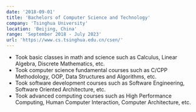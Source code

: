 ```yaml
---
date: '2018-09-01'
title: 'Bachelors of Computer Science and Technology'
company: 'Tsinghua University'
location: 'Beijing, China'
range: 'September 2018 - July 2023'
url: 'https://www.cs.tsinghua.edu.cn/csen/'
---
```


- Took basic classes in math and science such as Calculus, Linear Algebra, Discrete Mathematics, etc.
- Took computer science fundamental courses such as C/CPP Methodology, OOP, Data Structures and Algorithms, etc.
- Took software development courses such as Software Engineering, Software Oriented Architecture, etc.
- Took advanced computing courses such as High Performance Computing, Human Computer Interaction, Computer Architecture, etc.
